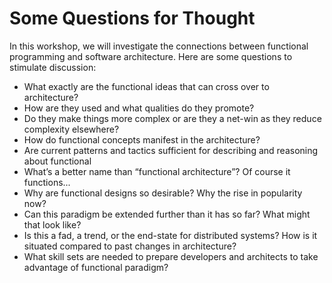 # Some Questions for Thought

In this workshop, we will investigate the connections between
functional programming and software architecture.  Here are some
questions to stimulate discussion:

* What exactly are the functional ideas that can cross over to architecture?
* How are they used and what qualities do they promote?
* Do they make things more complex or are they a net-win as they reduce
  complexity elsewhere? 
* How do functional concepts manifest in the architecture?
* Are current patterns and tactics sufficient for describing and reasoning
  about functional
* What’s a better name than “functional architecture”?  Of course it
  functions...
* Why are functional designs so desirable?  Why the rise in popularity now?
* Can this paradigm be extended further than it has so far?  What might that
  look like?
* Is this a fad, a trend, or the end-state for distributed systems?  How is it
  situated compared to past changes in architecture?
* What skill sets are needed to prepare developers and architects to take
  advantage of functional paradigm?
